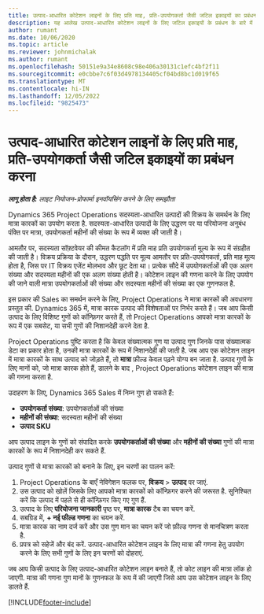 ```yaml
---
title: उत्पाद-आधारित कोटेशन लाइनों के लिए प्रति माह, प्रति-उपयोगकर्ता जैसी जटिल इकाइयों का प्रबंधन करना
description: यह आलेख उत्पाद-आधारित कोटेशन लाइनों के लिए जटिल इकाइयों के प्रबंधन के बारे में जानकारी प्रदान करता है.
author: rumant
ms.date: 10/06/2020
ms.topic: article
ms.reviewer: johnmichalak
ms.author: rumant
ms.openlocfilehash: 50151e9a34e8608c98e406a30131c1efc4bf2f11
ms.sourcegitcommit: e0cbbe7c6f03d4978134405cf04bd8bc1d019f65
ms.translationtype: MT
ms.contentlocale: hi-IN
ms.lasthandoff: 12/05/2022
ms.locfileid: "9825473"
---
```

# <a name="managing-complex-units-such-as-per-user-per-month-for-product-based-quote-lines"></a>उत्पाद-आधारित कोटेशन लाइनों के लिए प्रति माह, प्रति-उपयोगकर्ता जैसी जटिल इकाइयों का प्रबंधन करना

_**लागू होता है:** लाइट नियोजन-प्रोफार्मा इनवॉयसिंग करने के लिए समझौता_

Dynamics 365 Project Operations सदस्यता-आधारित उत्पादों की विक्रय के समर्थन के लिए मात्रा कारकों का उपयोग करता है. सदस्यता-आधारित उत्पादों के लिए उद्धरण पर या परियोजना अनुबंध पंक्ति पर मात्रा, उपयोगकर्ता महीनों की संख्या के रूप में व्यक्त की जाती है।

आमतौर पर, सदस्यता सॉफ़्टवेयर की कीमत कैटलॉग में प्रति माह प्रति उपयोगकर्ता मूल्य के रूप में संग्रहीत की जाती है। विक्रय प्रक्रिया के दौरान, उद्धरण पद्धति पर मूल्य आमतौर पर प्रति-उपयोगकर्ता, प्रति माह मूल्य होता है, जिस पर IT विक्रय एजेंट मोलभाव और छूट देता था। प्रत्येक सौदे में उपयोगकर्ताओं की एक अलग संख्या और सदस्यता महीनों की एक अलग संख्या होती है। कोटेशन लाइन की गणना करने के लिए उपयोग की जाने वाली मात्रा उपयोगकर्ताओं की संख्या और सदस्यता महीनों की संख्या का एक गुणनफल है.

इस प्रकार की Sales का समर्थन करने के लिए, Project Operations ने मात्रा कारकों की अवधारणा प्रस्तुत की. Dynamics 365 में, मात्रा कारक उत्पाद की विशेषताओं पर निर्भर करते हैं। जब आप किसी उत्पाद के लिए विशिष्ट गुणों को कॉन्फ़िगर करते हैं, तो Project Operations आपको मात्रा कारकों के रूप में एक सबसेट, या सभी गुणों की निशानदेही करने देता है.

Project Operations पुष्टि करता है कि केवल संख्यात्मक गुण या उत्पाद गुण जिनके पास संख्यात्मक डेटा का प्रकार होता है, उनकी मात्रा कारकों के रूप में निशानदेही की जाती है. जब आप एक कोटेशन लाइन में मात्रा कारकों के साथ उत्पाद को जोड़ते हैं, तो **मात्रा** फ़ील्ड केवल पढ़ने योग्य बन जाता है. उत्पाद गुणों के लिए मानों को, जो मात्रा कारक होते हैं, डालने के बाद , Project Operations कोटेशन लाइन की मात्रा की गणना करता है.

उदाहरण के लिए, Dynamics 365 Sales में निम्न गुण हो सकते हैं:

- **उपयोगकर्ता संख्या**: उपयोगकर्ताओं की संख्या
- **महीनों की संख्या**: सदस्यता महीनों की संख्या
- **उत्पाद SKU**

आप उत्पाद लाइन के गुणों को संपादित करके **उपयोगकर्ताओं की संख्या** और **महीनों की संख्या** गुणों की मात्रा कारकों के रूप में निशानदेही कर सकते हैं.

उत्पाद गुणों से मात्रा कारकों को बनाने के लिए, इन चरणों का पालन करें:

1. Project Operations के बाएँ नेविगेशन फलक पर, **विक्रय** > **उत्पाद** पर जाएं.
2. उस उत्पाद को खोलें जिसके लिए आपको मात्रा कारकों को कॉन्फ़िगर करने की जरूरत है. सुनिश्चित करें कि उत्पाद में पहले से ही कॉन्फ़िगर किए गए गुण हैं.
3. उत्पाद के लिए **परियोजना जानकारी** पृष्ठ पर, **मात्रा कारक** टैब का चयन करें.
4. सबग्रिड में, **+ नई फील्ड गणना** का चयन करें.
5. मात्रा कारक का नाम दर्ज करें और उस गुण मान का चयन करें जो फ़ील्ड गणना से मानचित्रण करता है.
6. प्रपत्र को सहेजें और बंद करें. उत्पाद-आधारित कोटेशन लाइन के लिए मात्रा की गणना हेतु उपयोग करने के लिए सभी गुणों के लिए इन चरणों को दोहराएं.

जब आप किसी उत्पाद के लिए उत्पाद-आधारित कोटेशन लाइन बनाते हैं, तो कोट लाइन की मात्रा लॉक हो जाएगी. मात्रा की गणना गुण मानों के गुणनफल के रूप में की जाएगी जिसे आप उस कोटेशन लाइन के लिए डालते हैं.


[!INCLUDE[footer-include](../../includes/footer-banner.md)]
